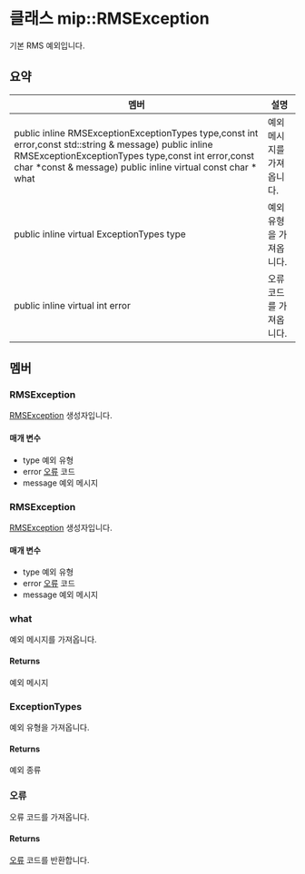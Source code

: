 # <a name="class-miprmsexception"></a>클래스 mip::RMSException 
기본 RMS 예외입니다.
## <a name="summary"></a>요약
 멤버                        | 설명                                
--------------------------------|---------------------------------------------
public inline  RMSExceptionExceptionTypes type,const int error,const std::string & message) public inline  RMSExceptionExceptionTypes type,const int error,const char *const & message) public inline virtual const char * what | 예외 메시지를 가져옵니다.
public inline virtual ExceptionTypes type | 예외 유형을 가져옵니다.
public inline virtual int error | 오류 코드를 가져옵니다.
## <a name="members"></a>멤버
### <a name="rmsexception"></a>RMSException
[RMSException](#classmip_1_1_r_m_s_exception) 생성자입니다.
#### <a name="parameters"></a>매개 변수
* type 예외 유형 
* error [오류](#classmip_1_1_error) 코드 
* message 예외 메시지
### <a name="rmsexception"></a>RMSException
[RMSException](#classmip_1_1_r_m_s_exception) 생성자입니다.
#### <a name="parameters"></a>매개 변수
* type 예외 유형 
* error [오류](#classmip_1_1_error) 코드 
* message 예외 메시지
### <a name="what"></a>what
예외 메시지를 가져옵니다.
#### <a name="returns"></a>Returns
예외 메시지
### <a name="exceptiontypes"></a>ExceptionTypes
예외 유형을 가져옵니다.
#### <a name="returns"></a>Returns
예외 종류
### <a name="error"></a>오류
오류 코드를 가져옵니다.
#### <a name="returns"></a>Returns
[오류](#classmip_1_1_error) 코드를 반환합니다.